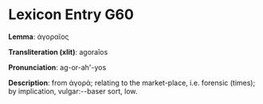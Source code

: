 # Lexicon Entry G60

**Lemma**: ἀγοραῖος

**Transliteration (xlit)**: agoraîos

**Pronunciation**: ag-or-ah'-yos

**Description**:
from ἀγορά; relating to the market-place, i.e. forensic (times); by implication, vulgar:--baser sort, low.
